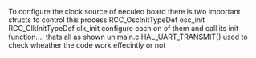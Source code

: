 To configure the clock source of neculeo board there is two important structs to control this process 
RCC_OscInitTypeDef osc_init
RCC_ClkInitTypeDef clk_init
configure each on of them and call its init function.... thats all as shown un main.c 
HAL_UART_TRANSMIT() used to check wheather the code work effecintly or not 
